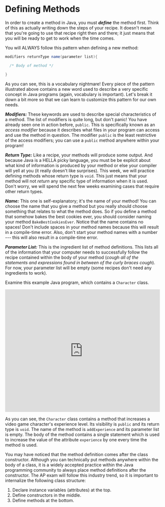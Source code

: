 Defining Methods
================

In order to create a method in Java, you must ***define*** the method first. Think of this as actually writing down the steps of your recipe. It doesn't mean that you're going to use that recipe right then and there; it just means that you will be ready to get to work when the time comes.

You will ALWAYS follow this pattern when defining a new method:

```java
modifiers returnType name(parameter list){

  /* Body of method */

}

```

As you can see, this is a vocabulary nightmare! Every piece of the pattern illustrated above contains a new word used to describe a very specific concept in Java programs (again, vocabulary is important). Let's break it down a bit more so that we can learn to customize this pattern for our own needs.

***Modifiers:*** These keywords are used to describe special characteristics of a method. The list of modifiers is quite long, but don't panic! You have already seen one in action before, `public`. This is specifically known as an *access modifier* because it describes what files in your program can access and use the method in question. The modifier `public` is the least restrictive of the access modifiers; you can use a `public` method anywhere within your program!

***Return Type:*** Like a recipe, your methods will produce some output. And because Java is a HELLA picky language, you must be be explicit about what kind of information is produced by your method or else your compiler will yell at you (it really doesn't like surprises). This week, we will practice defining methods whose return type is `void`. This just means that your method will not *return* any specific type of information when it is used. Don't worry, we will spend the next few weeks examining cases that require other return types.   

***Name:*** This one is self-explanatory; it's the name of your method! You can choose the name that you give a method but you really should choose something that relates to what the method does. So if you define a method that somehow bakes the best cookies ever, you should consider naming your method `BakeBestCookiesEver`. Notice that the name contains no spaces! Don't include spaces in your method names because this will result in a compile-time error. Also, don't start your method names with a number --- this will also result in a compile-time error.

***Parameter List:*** This is the ingredient list of method definitions. This lists all of the information that your computer needs to successfully follow the recipe contained within the body of your method (*cough all of the statements and expressions found in between of the curly braces cough*). For now, your parameter list will be empty (some recipes don't need any ingredients to work).  

Examine this example Java program, which contains a `Character` class.

<iframe height="400px" width="100%" src="https://repl.it/@SoniaSpindt1/61-Defining-Methods?lite=true" scrolling="no" frameborder="no" allowtransparency="true" allowfullscreen="true" sandbox="allow-forms allow-pointer-lock allow-popups allow-same-origin allow-scripts allow-modals"></iframe>

As you can see, the `Character` class contains a method that increases a video game character's experience level. Its visibility is `public` and its return type is `void`. The name of the method is `addExperience` and its parameter list is empty. The body of the method contains a single statement which is used to increase the value of the attribute `experience` by one every time the method is used.

You may have noticed that the method definition comes after the class constructor. Although you can technically put methods anywhere within the body of a class, it is a widely accepted practice within the Java programming community to always place method definitions after the constructor. The AP exam will follow this industry trend, so it is important to internalize the following class structure:
1. Declare instance variables (attributes) at the top.
2. Define constructors in the middle.
3. Define methods at the bottom.

